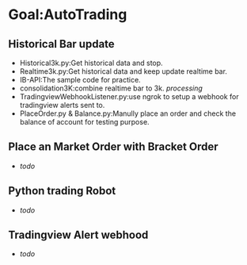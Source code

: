 # Goal:AutoTrading
## Historical Bar update
- Historical3k.py:Get historical data and stop.
- Realtime3k.py:Get historical data and keep update realtime bar.
- IB-API:The sample code for practice.
- consolidation3K:combine realtime bar to 3k. *processing*
- TradingviewWebhookListener.py:use ngrok to setup a webhook for tradingview alerts sent to.
- PlaceOrder.py & Balance.py:Manully place an order and check the balance of account for testing purpose.
## Place an Market Order with Bracket Order
- *todo*
## Python trading Robot
- *todo*
## Tradingview Alert webhood
- *todo*
